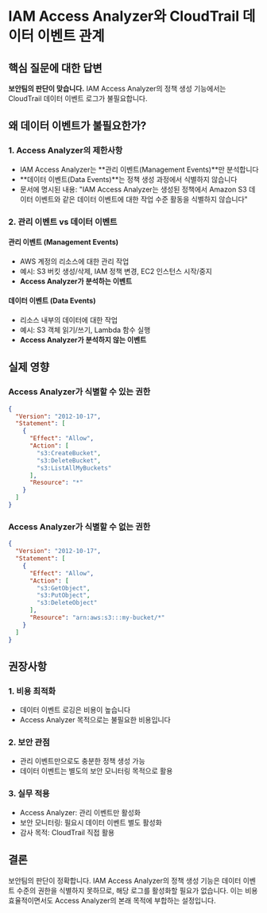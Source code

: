 # IAM Access Analyzer와 CloudTrail 데이터 이벤트 관계

## 핵심 질문에 대한 답변

**보안팀의 판단이 맞습니다.** IAM Access Analyzer의 정책 생성 기능에서는 CloudTrail 데이터 이벤트 로그가 불필요합니다.

## 왜 데이터 이벤트가 불필요한가?

### 1. Access Analyzer의 제한사항
- IAM Access Analyzer는 **관리 이벤트(Management Events)**만 분석합니다
- **데이터 이벤트(Data Events)**는 정책 생성 과정에서 식별하지 않습니다
- 문서에 명시된 내용: "IAM Access Analyzer는 생성된 정책에서 Amazon S3 데이터 이벤트와 같은 데이터 이벤트에 대한 작업 수준 활동을 식별하지 않습니다"

### 2. 관리 이벤트 vs 데이터 이벤트

#### 관리 이벤트 (Management Events)
- AWS 계정의 리소스에 대한 관리 작업
- 예시: S3 버킷 생성/삭제, IAM 정책 변경, EC2 인스턴스 시작/중지
- **Access Analyzer가 분석하는 이벤트**

#### 데이터 이벤트 (Data Events)
- 리소스 내부의 데이터에 대한 작업
- 예시: S3 객체 읽기/쓰기, Lambda 함수 실행
- **Access Analyzer가 분석하지 않는 이벤트**

## 실제 영향

### Access Analyzer가 식별할 수 있는 권한
```json
{
  "Version": "2012-10-17",
  "Statement": [
    {
      "Effect": "Allow",
      "Action": [
        "s3:CreateBucket",
        "s3:DeleteBucket",
        "s3:ListAllMyBuckets"
      ],
      "Resource": "*"
    }
  ]
}
```

### Access Analyzer가 식별할 수 없는 권한
```json
{
  "Version": "2012-10-17",
  "Statement": [
    {
      "Effect": "Allow",
      "Action": [
        "s3:GetObject",
        "s3:PutObject",
        "s3:DeleteObject"
      ],
      "Resource": "arn:aws:s3:::my-bucket/*"
    }
  ]
}
```

## 권장사항

### 1. 비용 최적화
- 데이터 이벤트 로깅은 비용이 높습니다
- Access Analyzer 목적으로는 불필요한 비용입니다

### 2. 보안 관점
- 관리 이벤트만으로도 충분한 정책 생성 가능
- 데이터 이벤트는 별도의 보안 모니터링 목적으로 활용

### 3. 실무 적용
- Access Analyzer: 관리 이벤트만 활성화
- 보안 모니터링: 필요시 데이터 이벤트 별도 활성화
- 감사 목적: CloudTrail 직접 활용

## 결론

보안팀의 판단이 정확합니다. IAM Access Analyzer의 정책 생성 기능은 데이터 이벤트 수준의 권한을 식별하지 못하므로, 해당 로그를 활성화할 필요가 없습니다. 이는 비용 효율적이면서도 Access Analyzer의 본래 목적에 부합하는 설정입니다.
